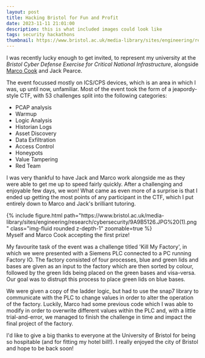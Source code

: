 ```yaml
---
layout: post
title: Hacking Bristol for Fun and Profit
date: 2023-11-11 21:01:00
description: this is what included images could look like
tags: security hackathons
thumbnail: https://www.bristol.ac.uk/media-library/sites/engineering/research/cybersecurity/9A9B5048%20(1)%20(1).jpg
---
```


I was recently lucky enough to get invited, to represent my university at the _Bristol Cyber Defense Exercise for Critical National Infrastructure_, alongside [Marco Cook](https://www.gla.ac.uk/schools/computing/staff/marcocook/) and Jack Pearce.

The event focussed mostly on ICS/CPS devices, which is an area in which I was, up until now, unfamiliar. Most of the event took the form of a jeapordy-style CTF, with 53 challenges split into the following categories:

- PCAP analysis
- Warmup
- Logic Analysis
- Historian Logs
- Asset Discovery
- Data Exfiltration
- Access Control
- Honeypots
- Value Tampering
- Red Team

I was very thankful to have Jack and Marco work alongside me as they were able to get me up to speed fairly quickly. After a challenging and enjoyable few days, we won! What came as even more of a surprise is that I ended up getting the most points of any participant in the CTF, which I put entirely down to Marco and Jack's brilliant tutoring.

<div class="row mt-3">
    <div class="col-sm mt-3 mt-md-0">
        {% include figure.html path="https://www.bristol.ac.uk/media-library/sites/engineering/research/cybersecurity/9A9B5126.JPG%20(1).png" class="img-fluid rounded z-depth-1" zoomable=true %}
    </div>
</div>
<div class="caption">
    Myself and Marco Cook accepting the first prize!
</div>

My favourite task of the event was a challenge titled 'Kill My Factory', in which we were presented with a Siemens PLC connected to a PC running Factory IO. The factory consisted of four processes, blue and green lids and bases are given as an input to the factory which are then sorted by colour, followed by the green lids being placed on the green bases and visa-versa. Our goal was to distrupt this process to place green lids on blue bases.

We were given a copy of the ladder logic, but had to use the snap7 library to communicate with the PLC to change values in order to alter the operation of the factory. Luckily, Marco had some previous code which I was able to modify in order to overwrite different values within the PLC and, with a little trial-and-error, we managed to finish the challenge in time and impact the final project of the factory.

I'd like to give a big thanks to everyone at the University of Bristol for being so hospitable (and for fitting my hotel bill!). I really enjoyed the city of Bristol and hope to be back soon!
